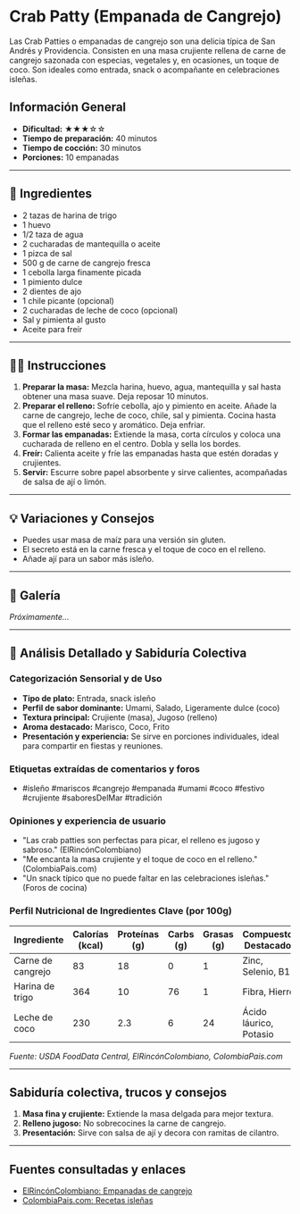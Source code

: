 # Crab Patty (Empanada de Cangrejo)

Las Crab Patties o empanadas de cangrejo son una delicia típica de San Andrés y Providencia. Consisten en una masa crujiente rellena de carne de cangrejo sazonada con especias, vegetales y, en ocasiones, un toque de coco. Son ideales como entrada, snack o acompañante en celebraciones isleñas.

## Información General

* **Dificultad:** ★★★☆☆
* **Tiempo de preparación:** 40 minutos
* **Tiempo de cocción:** 30 minutos
* **Porciones:** 10 empanadas

---

## 📝 Ingredientes

- 2 tazas de harina de trigo
- 1 huevo
- 1/2 taza de agua
- 2 cucharadas de mantequilla o aceite
- 1 pizca de sal
- 500 g de carne de cangrejo fresca
- 1 cebolla larga finamente picada
- 1 pimiento dulce
- 2 dientes de ajo
- 1 chile picante (opcional)
- 2 cucharadas de leche de coco (opcional)
- Sal y pimienta al gusto
- Aceite para freír

---

## 👨‍🍳 Instrucciones

1. **Preparar la masa:** Mezcla harina, huevo, agua, mantequilla y sal hasta obtener una masa suave. Deja reposar 10 minutos.
2. **Preparar el relleno:** Sofríe cebolla, ajo y pimiento en aceite. Añade la carne de cangrejo, leche de coco, chile, sal y pimienta. Cocina hasta que el relleno esté seco y aromático. Deja enfriar.
3. **Formar las empanadas:** Extiende la masa, corta círculos y coloca una cucharada de relleno en el centro. Dobla y sella los bordes.
4. **Freír:** Calienta aceite y fríe las empanadas hasta que estén doradas y crujientes.
5. **Servir:** Escurre sobre papel absorbente y sirve calientes, acompañadas de salsa de ají o limón.

---

## 💡 Variaciones y Consejos

* Puedes usar masa de maíz para una versión sin gluten.
* El secreto está en la carne fresca y el toque de coco en el relleno.
* Añade ají para un sabor más isleño.

---

## 📸 Galería

*Próximamente...*

---

## 🔬 Análisis Detallado y Sabiduría Colectiva

### Categorización Sensorial y de Uso

- **Tipo de plato:** Entrada, snack isleño
- **Perfil de sabor dominante:** Umami, Salado, Ligeramente dulce (coco)
- **Textura principal:** Crujiente (masa), Jugoso (relleno)
- **Aroma destacado:** Marisco, Coco, Frito
- **Presentación y experiencia:** Se sirve en porciones individuales, ideal para compartir en fiestas y reuniones.

### Etiquetas extraídas de comentarios y foros

- #isleño #mariscos #cangrejo #empanada #umami #coco #festivo #crujiente #saboresDelMar #tradición

### Opiniones y experiencia de usuario

- "Las crab patties son perfectas para picar, el relleno es jugoso y sabroso." (ElRincónColombiano)
- "Me encanta la masa crujiente y el toque de coco en el relleno." (ColombiaPais.com)
- "Un snack típico que no puede faltar en las celebraciones isleñas." (Foros de cocina)

### Perfil Nutricional de Ingredientes Clave (por 100g)

| Ingrediente      | Calorías (kcal) | Proteínas (g) | Carbs (g) | Grasas (g) | Compuestos Destacados |
|------------------|-----------------|--------------|-----------|------------|----------------------|
| Carne de cangrejo| 83              | 18           | 0         | 1          | Zinc, Selenio, B12   |
| Harina de trigo  | 364             | 10           | 76        | 1          | Fibra, Hierro        |
| Leche de coco    | 230             | 2.3          | 6         | 24         | Ácido láurico, Potasio|

*Fuente: USDA FoodData Central, ElRincónColombiano, ColombiaPais.com*

---

## Sabiduría colectiva, trucos y consejos

1. **Masa fina y crujiente:** Extiende la masa delgada para mejor textura.
2. **Relleno jugoso:** No sobrecocines la carne de cangrejo.
3. **Presentación:** Sirve con salsa de ají y decora con ramitas de cilantro.

---

## Fuentes consultadas y enlaces

- [ElRincónColombiano: Empanadas de cangrejo](https://elrinconcolombiano.com/empanadas-de-cangrejo-o-crab-patties/)
- [ColombiaPais.com: Recetas isleñas](https://colombiapais.com/gastronomia-colombiana/gastronomia-san-andres/gastronomia-san-andres.html)
